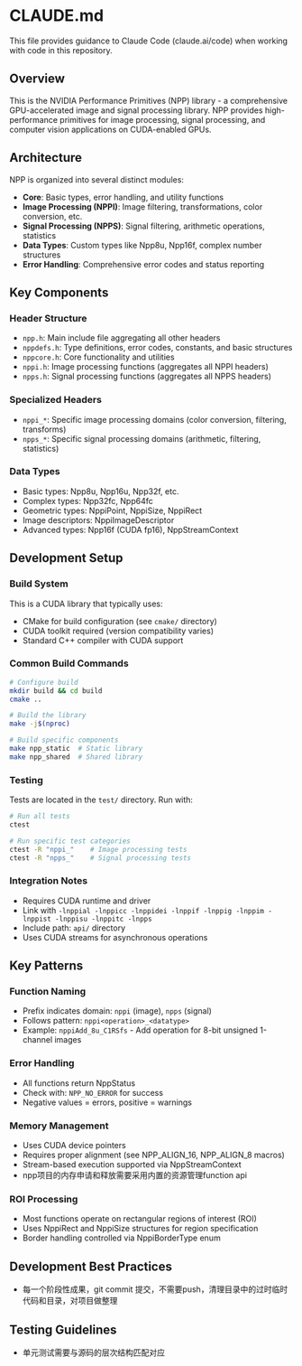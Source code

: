 # CLAUDE.md

This file provides guidance to Claude Code (claude.ai/code) when working with code in this repository.

## Overview
This is the NVIDIA Performance Primitives (NPP) library - a comprehensive GPU-accelerated image and signal processing library. NPP provides high-performance primitives for image processing, signal processing, and computer vision applications on CUDA-enabled GPUs.

## Architecture
NPP is organized into several distinct modules:
- **Core**: Basic types, error handling, and utility functions
- **Image Processing (NPPI)**: Image filtering, transformations, color conversion, etc.
- **Signal Processing (NPPS)**: Signal filtering, arithmetic operations, statistics
- **Data Types**: Custom types like Npp8u, Npp16f, complex number structures
- **Error Handling**: Comprehensive error codes and status reporting

## Key Components

### Header Structure
- `npp.h`: Main include file aggregating all other headers
- `nppdefs.h`: Type definitions, error codes, constants, and basic structures
- `nppcore.h`: Core functionality and utilities
- `nppi.h`: Image processing functions (aggregates all NPPI headers)
- `npps.h`: Signal processing functions (aggregates all NPPS headers)

### Specialized Headers
- `nppi_*`: Specific image processing domains (color conversion, filtering, transforms)
- `npps_*`: Specific signal processing domains (arithmetic, filtering, statistics)

### Data Types
- Basic types: Npp8u, Npp16u, Npp32f, etc.
- Complex types: Npp32fc, Npp64fc
- Geometric types: NppiPoint, NppiSize, NppiRect
- Image descriptors: NppiImageDescriptor
- Advanced types: Npp16f (CUDA fp16), NppStreamContext

## Development Setup

### Build System
This is a CUDA library that typically uses:
- CMake for build configuration (see `cmake/` directory)
- CUDA toolkit required (version compatibility varies)
- Standard C++ compiler with CUDA support

### Common Build Commands
```bash
# Configure build
mkdir build && cd build
cmake ..

# Build the library
make -j$(nproc)

# Build specific components
make npp_static  # Static library
make npp_shared  # Shared library
```

### Testing
Tests are located in the `test/` directory. Run with:
```bash
# Run all tests
ctest

# Run specific test categories
ctest -R "nppi_"    # Image processing tests
ctest -R "npps_"    # Signal processing tests
```

### Integration Notes
- Requires CUDA runtime and driver
- Link with `-lnppial -lnppicc -lnppidei -lnppif -lnppig -lnppim -lnppist -lnppisu -lnppitc -lnpps`
- Include path: `api/` directory
- Uses CUDA streams for asynchronous operations

## Key Patterns

### Function Naming
- Prefix indicates domain: `nppi` (image), `npps` (signal)
- Follows pattern: `nppi<operation>_<datatype>`
- Example: `nppiAdd_8u_C1RSfs` - Add operation for 8-bit unsigned 1-channel images

### Error Handling
- All functions return NppStatus
- Check with: `NPP_NO_ERROR` for success
- Negative values = errors, positive = warnings

### Memory Management
- Uses CUDA device pointers
- Requires proper alignment (see NPP_ALIGN_16, NPP_ALIGN_8 macros)
- Stream-based execution supported via NppStreamContext
- npp项目的内存申请和释放需要采用内置的资源管理function api

### ROI Processing
- Most functions operate on rectangular regions of interest (ROI)
- Uses NppiRect and NppiSize structures for region specification
- Border handling controlled via NppiBorderType enum


## Development Best Practices
- 每一个阶段性成果，git commit 提交，不需要push，清理目录中的过时临时代码和目录，对项目做整理

## Testing Guidelines
- 单元测试需要与源码的层次结构匹配对应